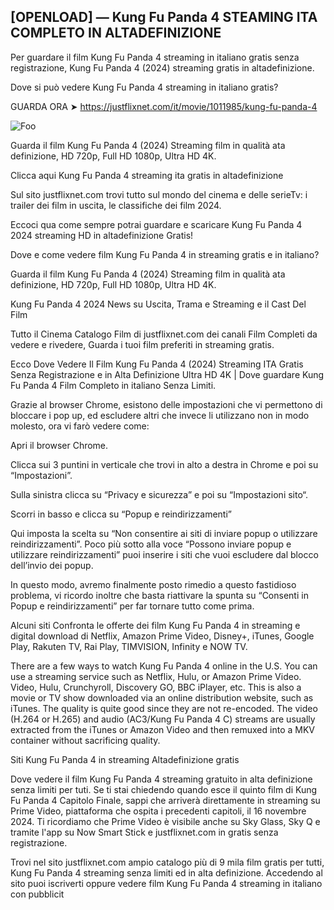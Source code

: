 ## [OPENLOAD] — Kung Fu Panda 4 STEAMING ITA COMPLETO IN ALTADEFINIZIONE

Per guardare il film Kung Fu Panda 4 streaming in italiano gratis senza registrazione, Kung Fu Panda 4 (2024) streaming gratis in altadefinizione.

Dove si può vedere Kung Fu Panda 4 streaming in italiano gratis?

GUARDA ORA ➤ https://justflixnet.com/it/movie/1011985/kung-fu-panda-4

<animated-image data-catalyst=""><a href="https://justflixnet.com/it/movie/1011985/kung-fu-panda-4" rel="nofollow" data-target="animated-image.originalLink"><img src="https://camo.githubusercontent.com/917e6ed5c302499242165dcc02bdbce85c075fd21b35918eb9c0b771855261b8/68747470733a2f2f7374617469632e7769787374617469632e636f6d2f6d656469612f6232343966395f61646163386637306662336634356238383639313639366337376465313866337e6d76322e676966" alt="Foo" data-canonical-src="https://static.wixstatic.com/media/b249f9_adac8f70fb3f45b88691696c77de18f3~mv2.gif" style="max-width: 100%; display: inline-block;" data-target="animated-image.originalImage"></a>

Guarda il film Kung Fu Panda 4 (2024) Streaming film in qualità ata definizione, HD 720p, Full HD 1080p, Ultra HD 4K.

Clicca aqui Kung Fu Panda 4 streaming ita gratis in altadefinizione

Sul sito justflixnet.com trovi tutto sul mondo del cinema e delle serieTv: i trailer dei film in uscita, le classifiche dei film 2024.

Eccoci qua come sempre potrai guardare e scaricare Kung Fu Panda 4 2024 streaming HD in altadefinizione Gratis!

Dove e come vedere film Kung Fu Panda 4 in streaming gratis e in italiano?

Guarda il film Kung Fu Panda 4 (2024) Streaming film in qualità ata definizione, HD 720p, Full HD 1080p, Ultra HD 4K.

Kung Fu Panda 4 2024 News su Uscita, Trama e Streaming e il Cast Del Film

Tutto il Cinema Catalogo Film di justflixnet.com dei canali Film Completi da vedere e rivedere, Guarda i tuoi film preferiti in streaming gratis.

Ecco Dove Vedere Il Film Kung Fu Panda 4 (2024) Streaming ITA Gratis Senza Registrazione e in Alta Definizione Ultra HD 4K | Dove guardare Kung Fu Panda 4 Film Completo in italiano Senza Limiti.

Grazie al browser Chrome, esistono delle impostazioni che vi permettono di bloccare i pop up, ed escludere altri che invece li utilizzano non in modo molesto, ora vi farò vedere come:

Apri il browser Chrome.

Clicca sui 3 puntini in verticale che trovi in alto a destra in Chrome e poi su “Impostazioni”.

Sulla sinistra clicca su “Privacy e sicurezza” e poi su “Impostazioni sito“.

Scorri in basso e clicca su “Popup e reindirizzamenti”

Qui imposta la scelta su “Non consentire ai siti di inviare popup o utilizzare reindirizzamenti”. Poco più sotto alla voce “Possono inviare popup e utilizzare reindirizzamenti” puoi inserire i siti che vuoi escludere dal blocco dell’invio dei popup.

In questo modo, avremo finalmente posto rimedio a questo fastidioso problema, vi ricordo inoltre che basta riattivare la spunta su “Consenti in Popup e reindirizzamenti” per far tornare tutto come prima.

Alcuni siti Confronta le offerte dei film Kung Fu Panda 4 in streaming e digital download di Netflix, Amazon Prime Video, Disney+, iTunes, Google Play, Rakuten TV, Rai Play, TIMVISION, Infinity e NOW TV.

There are a few ways to watch Kung Fu Panda 4 online in the U.S. You can use a streaming service such as Netflix, Hulu, or Amazon Prime Video. Video, Hulu, Crunchyroll, Discovery GO, BBC iPlayer, etc. This is also a movie or TV show downloaded via an online distribution website, such as iTunes. The quality is quite good since they are not re-encoded. The video (H.264 or H.265) and audio (AC3/Kung Fu Panda 4 C) streams are usually extracted from the iTunes or Amazon Video and then remuxed into a MKV container without sacrificing quality.

Siti Kung Fu Panda 4 in streaming Altadefinizione gratis

Dove vedere il film Kung Fu Panda 4 streaming gratuito in alta definizione senza limiti per tuti. Se ti stai chiedendo quando esce il quinto film di Kung Fu Panda 4 Capitolo Finale, sappi che arriverà direttamente in streaming su Prime Video, piattaforma che ospita i precedenti capitoli, il 16 novembre 2024. Ti ricordiamo che Prime Video è visibile anche su Sky Glass, Sky Q e tramite l'app su Now Smart Stick e justflixnet.com in gratis senza registrazione.

Trovi nel sito justflixnet.com ampio catalogo più di 9 mila film gratis per tutti, Kung Fu Panda 4 streaming senza limiti ed in alta definizione. Accedendo al sito puoi iscriverti oppure vedere film Kung Fu Panda 4 streaming in italiano con pubblicit
